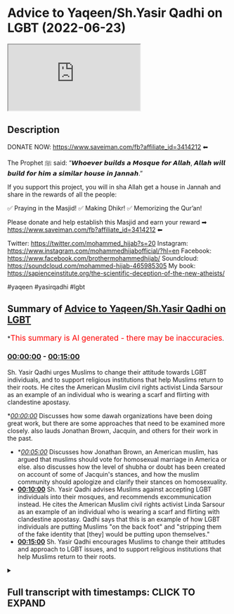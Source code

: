 # Advice to Yaqeen/Sh.Yasir Qadhi on LGBT (2022-06-23)

<iframe loading='lazy' src='https://www.youtube.com/embed/i3VL7t5kt54'></iframe>

## Description

DONATE NOW: https://www.saveiman.com/fb?affiliate_id=3414212 ⬅

The Prophet ﷺ said: “𝙒𝙝𝙤𝙚𝙫𝙚𝙧 𝙗𝙪𝙞𝙡𝙙𝙨 𝙖 𝙈𝙤𝙨𝙦𝙪𝙚 𝙛𝙤𝙧 𝘼𝙡𝙡𝙖𝙝, 𝘼𝙡𝙡𝙖𝙝 𝙬𝙞𝙡𝙡 𝙗𝙪𝙞𝙡𝙙 𝙛𝙤𝙧 𝙝𝙞𝙢 𝙖 𝙨𝙞𝙢𝙞𝙡𝙖𝙧 𝙝𝙤𝙪𝙨𝙚 𝙞𝙣 𝙅𝙖𝙣𝙣𝙖𝙝.”

If you support this project, you will in sha Allah get a house in Jannah and share in the rewards of all the people:

✅ Praying in the Masjid!
✅ Making Dhikr!
✅ Memorizing the Qur’an!

Please donate and help establish this Masjid and earn your reward ➡ https://www.saveiman.com/fb?affiliate_id=3414212 ⬅

Twitter: https://twitter.com/mohammed_hijab?s=20
Instagram: https://www.instagram.com/mohammedhijabofficial/?hl=en
Facebook: https://www.facebook.com/brothermohammedhijab/
Soundcloud: https://soundcloud.com/mohammed-hijab-465985305
My book: https://sapienceinstitute.org/the-scientific-deception-of-the-new-atheists/

#yaqeen #yasirqadhi #lgbt

## Summary of [Advice to Yaqeen/Sh.Yasir Qadhi on LGBT](https://www.youtube.com/watch?v=i3VL7t5kt54)


*<span style="color:red; font-size:125%">This summary is AI generated - there may be inaccuracies</span>.

### [00:00:00](https://www.youtube.com/watch?v=i3VL7t5kt54&t=0) - [00:15:00](https://www.youtube.com/watch?v=i3VL7t5kt54&t=900)

Sh. Yasir Qadhi urges Muslims to change their attitude towards LGBT individuals, and to support religious institutions that help Muslims return to their roots. He cites the American Muslim civil rights activist Linda Sarsour as an example of an individual who is wearing a  scarf and flirting with clandestine apostasy.

**[00:00:00](https://www.youtube.com/watch?v=i3VL7t5kt54&t=0)* Discusses how some dawah organizations have been doing great work, but there are some approaches that need to be examined more closely. also lauds Jonathan Brown, Jacquin, and others for their work in the past.
* **[00:05:00](https://www.youtube.com/watch?v=i3VL7t5kt54&t=300)* Discusses how Jonathan Brown, an American muslim, has argued that muslims should vote for homosexual marriage in America or else. also discusses how the level of shubha or doubt has been created on account of some of Jacquin's stances, and how the muslim community should apologize and clarify their stances on homosexuality.
* **[00:10:00](https://www.youtube.com/watch?v=i3VL7t5kt54&t=600)** Sh. Yasir Qadhi advises Muslims against accepting LGBT individuals into their mosques, and recommends excommunication instead. He cites the American Muslim civil rights activist Linda Sarsour as an example of an individual who is wearing a  scarf and flirting with clandestine apostasy. Qadhi says that this is an example of how LGBT individuals are putting Muslims "on the back foot" and "stripping them of the fake identity that [they] would be putting upon themselves."
* **[00:15:00](https://www.youtube.com/watch?v=i3VL7t5kt54&t=900)** Sh. Yasir Qadhi encourages Muslims to change their attitudes and approach to LGBT issues, and to support religious institutions that help Muslims return to their roots.

<details><summary><h2>Full transcript with timestamps: CLICK TO EXPAND</h2></summary>

[0:00:00](https://youtu.be/i3VL7t5kt54?t=0) hey you are you wasting your time on  
[0:00:02](https://youtu.be/i3VL7t5kt54?t=2) social media again your brothers and  
[0:00:04](https://youtu.be/i3VL7t5kt54?t=4) sisters in islam net from norway are  
[0:00:06](https://youtu.be/i3VL7t5kt54?t=6) establishing a masjid a tawa center  
[0:00:10](https://youtu.be/i3VL7t5kt54?t=10) establishing a masjid to convey the  
[0:00:11](https://youtu.be/i3VL7t5kt54?t=11) message of islam is one of the best  
[0:00:14](https://youtu.be/i3VL7t5kt54?t=14) deeds a muslim can do there's a huge  
[0:00:17](https://youtu.be/i3VL7t5kt54?t=17) need for it in norway you know this and  
[0:00:18](https://youtu.be/i3VL7t5kt54?t=18) i know this so that makes the reward  
[0:00:21](https://youtu.be/i3VL7t5kt54?t=21) even greater so give generously and  
[0:00:24](https://youtu.be/i3VL7t5kt54?t=24) allah azzawajal will give you even more  
[0:00:28](https://youtu.be/i3VL7t5kt54?t=28) [Music]  
[0:00:36](https://youtu.be/i3VL7t5kt54?t=36) this is a follow-up video from one that  
[0:00:38](https://youtu.be/i3VL7t5kt54?t=38) i've done before about issues relating  
[0:00:40](https://youtu.be/i3VL7t5kt54?t=40) to lgbtq  
[0:00:42](https://youtu.be/i3VL7t5kt54?t=42) especially pertaining to the muslim  
[0:00:43](https://youtu.be/i3VL7t5kt54?t=43) community the tradition is muslim oh you  
[0:00:45](https://youtu.be/i3VL7t5kt54?t=45) just call it the muslim community and in  
[0:00:48](https://youtu.be/i3VL7t5kt54?t=48) the previous video that i made i was  
[0:00:50](https://youtu.be/i3VL7t5kt54?t=50) speaking particularly about some  
[0:00:51](https://youtu.be/i3VL7t5kt54?t=51) approaches of  
[0:00:52](https://youtu.be/i3VL7t5kt54?t=52) uh some dawah organizations  
[0:00:55](https://youtu.be/i3VL7t5kt54?t=55) um i mentioned ikna i mentioned yakreen  
[0:00:57](https://youtu.be/i3VL7t5kt54?t=57) i mentioned some figures  
[0:00:59](https://youtu.be/i3VL7t5kt54?t=59) of dawah like  
[0:01:02](https://youtu.be/i3VL7t5kt54?t=62) dr jonathan brown and other individuals  
[0:01:05](https://youtu.be/i3VL7t5kt54?t=65) who are i would consider big players in  
[0:01:07](https://youtu.be/i3VL7t5kt54?t=67) the tawa at least or in the public  
[0:01:09](https://youtu.be/i3VL7t5kt54?t=69) discourse and rightfully so because they  
[0:01:11](https://youtu.be/i3VL7t5kt54?t=71) have made many contributions which some  
[0:01:14](https://youtu.be/i3VL7t5kt54?t=74) of their detractors  
[0:01:15](https://youtu.be/i3VL7t5kt54?t=75) will never be able to make let alone  
[0:01:17](https://youtu.be/i3VL7t5kt54?t=77) have made in the past for example  
[0:01:19](https://youtu.be/i3VL7t5kt54?t=79) yesterday has done some great work  
[0:01:22](https://youtu.be/i3VL7t5kt54?t=82) especially relating to the seerah that  
[0:01:24](https://youtu.be/i3VL7t5kt54?t=84) he's put up in the english language i  
[0:01:25](https://youtu.be/i3VL7t5kt54?t=85) think i don't think  
[0:01:26](https://youtu.be/i3VL7t5kt54?t=86) almost anyone has done anything like  
[0:01:28](https://youtu.be/i3VL7t5kt54?t=88) that in terms of the effort and the  
[0:01:30](https://youtu.be/i3VL7t5kt54?t=90) output that was put into that and the  
[0:01:32](https://youtu.be/i3VL7t5kt54?t=92) originality and the  
[0:01:33](https://youtu.be/i3VL7t5kt54?t=93) research that must have been put into  
[0:01:35](https://youtu.be/i3VL7t5kt54?t=95) such a thing  
[0:01:36](https://youtu.be/i3VL7t5kt54?t=96) likewise  
[0:01:38](https://youtu.be/i3VL7t5kt54?t=98) he's done really great work and when it  
[0:01:40](https://youtu.be/i3VL7t5kt54?t=100) comes to the production quality of some  
[0:01:42](https://youtu.be/i3VL7t5kt54?t=102) of the things that have come up from  
[0:01:42](https://youtu.be/i3VL7t5kt54?t=102) japan i think everyone agrees that it's  
[0:01:44](https://youtu.be/i3VL7t5kt54?t=104) really brilliant and excellent and when  
[0:01:46](https://youtu.be/i3VL7t5kt54?t=106) he comes and  
[0:01:48](https://youtu.be/i3VL7t5kt54?t=108) speaks especially when he storytells and  
[0:01:50](https://youtu.be/i3VL7t5kt54?t=110) i have to say it's really really like  
[0:01:52](https://youtu.be/i3VL7t5kt54?t=112) inspirational the way he speaks about  
[0:01:54](https://youtu.be/i3VL7t5kt54?t=114) some of the prophets of the past and  
[0:01:56](https://youtu.be/i3VL7t5kt54?t=116) some of the companions of the past  
[0:01:57](https://youtu.be/i3VL7t5kt54?t=117) masha'allah is really it's excellent and  
[0:01:59](https://youtu.be/i3VL7t5kt54?t=119) jonathan brown an excellent a star a  
[0:02:02](https://youtu.be/i3VL7t5kt54?t=122) great academic who's done some really  
[0:02:04](https://youtu.be/i3VL7t5kt54?t=124) great work in the past and i think a lot  
[0:02:05](https://youtu.be/i3VL7t5kt54?t=125) of the detractors that do attack these  
[0:02:07](https://youtu.be/i3VL7t5kt54?t=127) people may have perverse intentions  
[0:02:09](https://youtu.be/i3VL7t5kt54?t=129) quite frankly i mean  
[0:02:11](https://youtu.be/i3VL7t5kt54?t=131) and  
[0:02:12](https://youtu.be/i3VL7t5kt54?t=132) i will repeat will not in the future  
[0:02:15](https://youtu.be/i3VL7t5kt54?t=135) let alone have in the past be able to  
[0:02:17](https://youtu.be/i3VL7t5kt54?t=137) produce anything like what these  
[0:02:19](https://youtu.be/i3VL7t5kt54?t=139) individuals have produced in terms of  
[0:02:21](https://youtu.be/i3VL7t5kt54?t=141) their contribution to the islamic  
[0:02:22](https://youtu.be/i3VL7t5kt54?t=142) discourse for the muslim people  
[0:02:25](https://youtu.be/i3VL7t5kt54?t=145) so we have benefited from that and i  
[0:02:26](https://youtu.be/i3VL7t5kt54?t=146) think it's important to start with that  
[0:02:28](https://youtu.be/i3VL7t5kt54?t=148) kind of recognition because these people  
[0:02:30](https://youtu.be/i3VL7t5kt54?t=150) have been in the dawa and in the public  
[0:02:32](https://youtu.be/i3VL7t5kt54?t=152) space much longer than we have and we  
[0:02:35](https://youtu.be/i3VL7t5kt54?t=155) uh you know have benefited i have  
[0:02:36](https://youtu.be/i3VL7t5kt54?t=156) personally benefited so much from all  
[0:02:39](https://youtu.be/i3VL7t5kt54?t=159) three individuals i must say  
[0:02:41](https://youtu.be/i3VL7t5kt54?t=161) and so i don't want anyone to think  
[0:02:43](https://youtu.be/i3VL7t5kt54?t=163) that this is trying to you know cancel  
[0:02:46](https://youtu.be/i3VL7t5kt54?t=166) them or something like this and  
[0:02:47](https://youtu.be/i3VL7t5kt54?t=167) what do we gain from that they're our  
[0:02:49](https://youtu.be/i3VL7t5kt54?t=169) friends we have a good personal  
[0:02:50](https://youtu.be/i3VL7t5kt54?t=170) relationship with them i've spoken to  
[0:02:52](https://youtu.be/i3VL7t5kt54?t=172) yesterday twice we've done two podcasts  
[0:02:55](https://youtu.be/i3VL7t5kt54?t=175) together jonathan brown has done a  
[0:02:56](https://youtu.be/i3VL7t5kt54?t=176) podcast with him we have a good personal  
[0:02:58](https://youtu.be/i3VL7t5kt54?t=178) relationship there's no need or reason  
[0:03:00](https://youtu.be/i3VL7t5kt54?t=180) or personal gain that i get from this at  
[0:03:02](https://youtu.be/i3VL7t5kt54?t=182) all  
[0:03:04](https://youtu.be/i3VL7t5kt54?t=184) at all the second thing i'll say is  
[0:03:07](https://youtu.be/i3VL7t5kt54?t=187) they've done great work and they  
[0:03:08](https://youtu.be/i3VL7t5kt54?t=188) continue to do great work and we don't  
[0:03:09](https://youtu.be/i3VL7t5kt54?t=189) want to disturb that great work  
[0:03:12](https://youtu.be/i3VL7t5kt54?t=192) not having said all that  
[0:03:14](https://youtu.be/i3VL7t5kt54?t=194) what i will say is this  
[0:03:16](https://youtu.be/i3VL7t5kt54?t=196) there are some approaches which need to  
[0:03:18](https://youtu.be/i3VL7t5kt54?t=198) be examined okay there are some  
[0:03:20](https://youtu.be/i3VL7t5kt54?t=200) approaches that need to be examined now  
[0:03:21](https://youtu.be/i3VL7t5kt54?t=201) recently i was very encouraged to find  
[0:03:24](https://youtu.be/i3VL7t5kt54?t=204) that after i done my first video  
[0:03:27](https://youtu.be/i3VL7t5kt54?t=207) that jacquin actually done a webinar  
[0:03:30](https://youtu.be/i3VL7t5kt54?t=210) uh  
[0:03:32](https://youtu.be/i3VL7t5kt54?t=212) sorry they've done webinar we are  
[0:03:33](https://youtu.be/i3VL7t5kt54?t=213) cleaned on a webinar  
[0:03:35](https://youtu.be/i3VL7t5kt54?t=215) on lgbtq uh issues i think that was the  
[0:03:38](https://youtu.be/i3VL7t5kt54?t=218) name of the webinar and they did clarify  
[0:03:41](https://youtu.be/i3VL7t5kt54?t=221) a lot a lot of things they clarified the  
[0:03:43](https://youtu.be/i3VL7t5kt54?t=223) ah cam of same-sex relationships and so  
[0:03:46](https://youtu.be/i3VL7t5kt54?t=226) on and i was very encouraged to see this  
[0:03:48](https://youtu.be/i3VL7t5kt54?t=228) uh clarification and unhappy and really  
[0:03:52](https://youtu.be/i3VL7t5kt54?t=232) i i i salute the the effort and commend  
[0:03:55](https://youtu.be/i3VL7t5kt54?t=235) it uh genuinely i'm not just saying i'm  
[0:03:57](https://youtu.be/i3VL7t5kt54?t=237) not just saying that and even  
[0:03:59](https://youtu.be/i3VL7t5kt54?t=239) came out and made a video about  
[0:04:00](https://youtu.be/i3VL7t5kt54?t=240) transgenderism and the fetus on on that  
[0:04:03](https://youtu.be/i3VL7t5kt54?t=243) and so on and honestly i really  
[0:04:06](https://youtu.be/i3VL7t5kt54?t=246) appreciate the self-reflective nature of  
[0:04:09](https://youtu.be/i3VL7t5kt54?t=249) the institute that you've been able to  
[0:04:10](https://youtu.be/i3VL7t5kt54?t=250) do all that kind of thing  
[0:04:12](https://youtu.be/i3VL7t5kt54?t=252) but what i will say is this  
[0:04:15](https://youtu.be/i3VL7t5kt54?t=255) the level of clarification there's a  
[0:04:17](https://youtu.be/i3VL7t5kt54?t=257) question i have to you  
[0:04:19](https://youtu.be/i3VL7t5kt54?t=259) is the level of clarification  
[0:04:23](https://youtu.be/i3VL7t5kt54?t=263) in line or commensurate with the level  
[0:04:26](https://youtu.be/i3VL7t5kt54?t=266) of  
[0:04:26](https://youtu.be/i3VL7t5kt54?t=266) doubt or shubha that has been created  
[0:04:28](https://youtu.be/i3VL7t5kt54?t=268) this is a question for me to you is the  
[0:04:31](https://youtu.be/i3VL7t5kt54?t=271) level of clarification that has been  
[0:04:32](https://youtu.be/i3VL7t5kt54?t=272) provided  
[0:04:33](https://youtu.be/i3VL7t5kt54?t=273) commensurate  
[0:04:34](https://youtu.be/i3VL7t5kt54?t=274) or  
[0:04:36](https://youtu.be/i3VL7t5kt54?t=276) with the level of subha that has been  
[0:04:37](https://youtu.be/i3VL7t5kt54?t=277) created now you may ask why should there  
[0:04:40](https://youtu.be/i3VL7t5kt54?t=280) be such a subha when we have  
[0:04:42](https://youtu.be/i3VL7t5kt54?t=282) consistently made  
[0:04:44](https://youtu.be/i3VL7t5kt54?t=284) you know our points clear on the ham of  
[0:04:46](https://youtu.be/i3VL7t5kt54?t=286) same-sex relationships i'll tell you why  
[0:04:49](https://youtu.be/i3VL7t5kt54?t=289) and since i've had these  
[0:04:50](https://youtu.be/i3VL7t5kt54?t=290) conversations online public  
[0:04:52](https://youtu.be/i3VL7t5kt54?t=292) conversations which are which are on the  
[0:04:54](https://youtu.be/i3VL7t5kt54?t=294) public record which people can watch  
[0:04:56](https://youtu.be/i3VL7t5kt54?t=296) i'll give you three examples of it in  
[0:04:59](https://youtu.be/i3VL7t5kt54?t=299) fact  
[0:05:00](https://youtu.be/i3VL7t5kt54?t=300) the level of shubha or doubt has been  
[0:05:02](https://youtu.be/i3VL7t5kt54?t=302) created on account  
[0:05:04](https://youtu.be/i3VL7t5kt54?t=304) of some of the stances that jacquin have  
[0:05:06](https://youtu.be/i3VL7t5kt54?t=306) taken  
[0:05:07](https://youtu.be/i3VL7t5kt54?t=307) for example jonathan brown made an  
[0:05:10](https://youtu.be/i3VL7t5kt54?t=310) article  
[0:05:11](https://youtu.be/i3VL7t5kt54?t=311) or has written an article that was then  
[0:05:13](https://youtu.be/i3VL7t5kt54?t=313) put onto jaquin which argued for the  
[0:05:16](https://youtu.be/i3VL7t5kt54?t=316) case of us supporting as the muslim  
[0:05:18](https://youtu.be/i3VL7t5kt54?t=318) community same-sex marriage  
[0:05:20](https://youtu.be/i3VL7t5kt54?t=320) now he says it wasn't an islamic case  
[0:05:22](https://youtu.be/i3VL7t5kt54?t=322) and he put so many caveats it wasn't  
[0:05:25](https://youtu.be/i3VL7t5kt54?t=325) quid pro quo and it wasn't this and so  
[0:05:27](https://youtu.be/i3VL7t5kt54?t=327) on  
[0:05:28](https://youtu.be/i3VL7t5kt54?t=328) nevertheless  
[0:05:29](https://youtu.be/i3VL7t5kt54?t=329) it was an article that argued that  
[0:05:31](https://youtu.be/i3VL7t5kt54?t=331) muslim people should vote for homosexual  
[0:05:35](https://youtu.be/i3VL7t5kt54?t=335) marriage in america or maybe elsewhere  
[0:05:37](https://youtu.be/i3VL7t5kt54?t=337) okay  
[0:05:39](https://youtu.be/i3VL7t5kt54?t=339) and it was on a  
[0:05:41](https://youtu.be/i3VL7t5kt54?t=341) website of an organization which was  
[0:05:43](https://youtu.be/i3VL7t5kt54?t=343) meant to represent the interests of the  
[0:05:45](https://youtu.be/i3VL7t5kt54?t=345) muslim people and it was really  
[0:05:47](https://youtu.be/i3VL7t5kt54?t=347) an apolo it is really an apologetic  
[0:05:49](https://youtu.be/i3VL7t5kt54?t=349) organization which was meant to deal  
[0:05:51](https://youtu.be/i3VL7t5kt54?t=351) with the doubts of the people  
[0:05:53](https://youtu.be/i3VL7t5kt54?t=353) if it is a political  
[0:05:55](https://youtu.be/i3VL7t5kt54?t=355) article what is it doing  
[0:05:57](https://youtu.be/i3VL7t5kt54?t=357) on  
[0:05:58](https://youtu.be/i3VL7t5kt54?t=358) an islamic website  
[0:06:01](https://youtu.be/i3VL7t5kt54?t=361) isn't that shopper that is being created  
[0:06:04](https://youtu.be/i3VL7t5kt54?t=364) so the question now which begs itself  
[0:06:07](https://youtu.be/i3VL7t5kt54?t=367) is  
[0:06:08](https://youtu.be/i3VL7t5kt54?t=368) can muslim people support such a thing  
[0:06:09](https://youtu.be/i3VL7t5kt54?t=369) which is antithetical to their own  
[0:06:11](https://youtu.be/i3VL7t5kt54?t=371) beliefs are you telling me that such a  
[0:06:12](https://youtu.be/i3VL7t5kt54?t=372) thing was not a supper it was a supper  
[0:06:15](https://youtu.be/i3VL7t5kt54?t=375) and the evidence of that  
[0:06:16](https://youtu.be/i3VL7t5kt54?t=376) is that it was removed subsequently  
[0:06:19](https://youtu.be/i3VL7t5kt54?t=379) after these discussions were had in the  
[0:06:21](https://youtu.be/i3VL7t5kt54?t=381) public sphere after we had him on the mh  
[0:06:23](https://youtu.be/i3VL7t5kt54?t=383) podcast after the muslim community  
[0:06:25](https://youtu.be/i3VL7t5kt54?t=385) wasn't buying quite frankly the series  
[0:06:27](https://youtu.be/i3VL7t5kt54?t=387) of justifications that jonathan brown  
[0:06:29](https://youtu.be/i3VL7t5kt54?t=389) has put forward  
[0:06:31](https://youtu.be/i3VL7t5kt54?t=391) it was removed but was removed without  
[0:06:33](https://youtu.be/i3VL7t5kt54?t=393) clarification  
[0:06:35](https://youtu.be/i3VL7t5kt54?t=395) it was removed without consolation it  
[0:06:37](https://youtu.be/i3VL7t5kt54?t=397) was removed without retraction formal  
[0:06:39](https://youtu.be/i3VL7t5kt54?t=399) retraction it was just  
[0:06:41](https://youtu.be/i3VL7t5kt54?t=401) inconsequent conspicuously removed  
[0:06:44](https://youtu.be/i3VL7t5kt54?t=404) and is that enough is that sufficient  
[0:06:46](https://youtu.be/i3VL7t5kt54?t=406) for the muslim community i i say no it's  
[0:06:49](https://youtu.be/i3VL7t5kt54?t=409) not enough after you've done something  
[0:06:51](https://youtu.be/i3VL7t5kt54?t=411) like that which no muslim scholar in the  
[0:06:52](https://youtu.be/i3VL7t5kt54?t=412) history of islam has argued  
[0:06:55](https://youtu.be/i3VL7t5kt54?t=415) you make an argument that no  
[0:06:57](https://youtu.be/i3VL7t5kt54?t=417) precedent has been given for  
[0:06:59](https://youtu.be/i3VL7t5kt54?t=419) jurisprudentially  
[0:07:01](https://youtu.be/i3VL7t5kt54?t=421) and then you just remove it and then no  
[0:07:03](https://youtu.be/i3VL7t5kt54?t=423) clarification is given i think that is  
[0:07:05](https://youtu.be/i3VL7t5kt54?t=425) quite frankly not fair on the muslim  
[0:07:07](https://youtu.be/i3VL7t5kt54?t=427) community  
[0:07:09](https://youtu.be/i3VL7t5kt54?t=429) a second example is there's an entire  
[0:07:11](https://youtu.be/i3VL7t5kt54?t=431) framework that  
[0:07:12](https://youtu.be/i3VL7t5kt54?t=432) man has put forward on fruitful  
[0:07:14](https://youtu.be/i3VL7t5kt54?t=434) coalition building he calls it and it's  
[0:07:16](https://youtu.be/i3VL7t5kt54?t=436) still up there now and he's got levels  
[0:07:19](https://youtu.be/i3VL7t5kt54?t=439) of it and we're seeing almost  
[0:07:21](https://youtu.be/i3VL7t5kt54?t=441) you know shake hands and hold hands and  
[0:07:23](https://youtu.be/i3VL7t5kt54?t=443) so on with members of the lgbtq  
[0:07:26](https://youtu.be/i3VL7t5kt54?t=446) community  
[0:07:27](https://youtu.be/i3VL7t5kt54?t=447) walking in the parades and doing these  
[0:07:29](https://youtu.be/i3VL7t5kt54?t=449) practices and rituals and all these kind  
[0:07:30](https://youtu.be/i3VL7t5kt54?t=450) of things which has been refuted for and  
[0:07:32](https://youtu.be/i3VL7t5kt54?t=452) rightfully so quite frankly  
[0:07:35](https://youtu.be/i3VL7t5kt54?t=455) and then  
[0:07:37](https://youtu.be/i3VL7t5kt54?t=457) where is i mean is the level of  
[0:07:39](https://youtu.be/i3VL7t5kt54?t=459) apology and the level of clarification  
[0:07:41](https://youtu.be/i3VL7t5kt54?t=461) was it  
[0:07:43](https://youtu.be/i3VL7t5kt54?t=463) was it in line with that you have to ask  
[0:07:45](https://youtu.be/i3VL7t5kt54?t=465) yourself that question you have to ask  
[0:07:47](https://youtu.be/i3VL7t5kt54?t=467) yourself that question  
[0:07:49](https://youtu.be/i3VL7t5kt54?t=469) secondly  
[0:07:50](https://youtu.be/i3VL7t5kt54?t=470) why is it the case that the only  
[0:07:53](https://youtu.be/i3VL7t5kt54?t=473) relationship that the big players of  
[0:07:56](https://youtu.be/i3VL7t5kt54?t=476) american da'wah have had with  
[0:07:58](https://youtu.be/i3VL7t5kt54?t=478) homosexuals is one where they're a  
[0:08:01](https://youtu.be/i3VL7t5kt54?t=481) either on the back foot or b trying to  
[0:08:03](https://youtu.be/i3VL7t5kt54?t=483) build coalitions is this really the  
[0:08:05](https://youtu.be/i3VL7t5kt54?t=485) quranic model  
[0:08:08](https://youtu.be/i3VL7t5kt54?t=488) well it's not  
[0:08:20](https://youtu.be/i3VL7t5kt54?t=500) is that we the only thing the muslims  
[0:08:22](https://youtu.be/i3VL7t5kt54?t=502) are doing with  
[0:08:23](https://youtu.be/i3VL7t5kt54?t=503) individuals who are self-proclaimed  
[0:08:26](https://youtu.be/i3VL7t5kt54?t=506) happily homosexuals is this  
[0:08:31](https://youtu.be/i3VL7t5kt54?t=511) i don't think you'd sorry to say i'm  
[0:08:32](https://youtu.be/i3VL7t5kt54?t=512) sorry i'm so sorry i don't think you  
[0:08:34](https://youtu.be/i3VL7t5kt54?t=514) would endorse that in the least  
[0:08:37](https://youtu.be/i3VL7t5kt54?t=517) why have you never given doubt why have  
[0:08:38](https://youtu.be/i3VL7t5kt54?t=518) we never seen any of you give dawah  
[0:08:41](https://youtu.be/i3VL7t5kt54?t=521) to individuals who are exhibiting this  
[0:08:43](https://youtu.be/i3VL7t5kt54?t=523) feeling  
[0:08:44](https://youtu.be/i3VL7t5kt54?t=524) from the non-muslim community  
[0:08:46](https://youtu.be/i3VL7t5kt54?t=526) true relationship building  
[0:08:50](https://youtu.be/i3VL7t5kt54?t=530) is not having a phony relationship based  
[0:08:52](https://youtu.be/i3VL7t5kt54?t=532) on disingenuous beliefs  
[0:08:56](https://youtu.be/i3VL7t5kt54?t=536) or that you try and put the elephant  
[0:08:57](https://youtu.be/i3VL7t5kt54?t=537) under the carpet or something  
[0:09:00](https://youtu.be/i3VL7t5kt54?t=540) no  
[0:09:01](https://youtu.be/i3VL7t5kt54?t=541) true relationship building is where you  
[0:09:03](https://youtu.be/i3VL7t5kt54?t=543) agree to disagree  
[0:09:05](https://youtu.be/i3VL7t5kt54?t=545) that is why  
[0:09:06](https://youtu.be/i3VL7t5kt54?t=546) the homosexual community some of which  
[0:09:09](https://youtu.be/i3VL7t5kt54?t=549) they have no problem with me  
[0:09:10](https://youtu.be/i3VL7t5kt54?t=550) it's all for the public record to see  
[0:09:12](https://youtu.be/i3VL7t5kt54?t=552) i've had conversations with them in the  
[0:09:14](https://youtu.be/i3VL7t5kt54?t=554) public space  
[0:09:15](https://youtu.be/i3VL7t5kt54?t=555) and after i've explained to them my  
[0:09:18](https://youtu.be/i3VL7t5kt54?t=558) entire ethos and my all my beliefs  
[0:09:21](https://youtu.be/i3VL7t5kt54?t=561) it's still agreed to disagree and it's  
[0:09:22](https://youtu.be/i3VL7t5kt54?t=562) actually happy days because there is  
[0:09:24](https://youtu.be/i3VL7t5kt54?t=564) tolerance in that community i mean it's  
[0:09:25](https://youtu.be/i3VL7t5kt54?t=565) not like they're completely intolerant  
[0:09:26](https://youtu.be/i3VL7t5kt54?t=566) to the muslim people do you have such  
[0:09:29](https://youtu.be/i3VL7t5kt54?t=569) uh maybe  
[0:09:30](https://youtu.be/i3VL7t5kt54?t=570) fear that they'll you'll be rejected by  
[0:09:32](https://youtu.be/i3VL7t5kt54?t=572) them that you cannot even engage with  
[0:09:34](https://youtu.be/i3VL7t5kt54?t=574) them in a positive manner telling them  
[0:09:35](https://youtu.be/i3VL7t5kt54?t=575) what islam is  
[0:09:37](https://youtu.be/i3VL7t5kt54?t=577) why have we not seen one  
[0:09:40](https://youtu.be/i3VL7t5kt54?t=580) single video  
[0:09:42](https://youtu.be/i3VL7t5kt54?t=582) or something on the public record where  
[0:09:44](https://youtu.be/i3VL7t5kt54?t=584) you are challenging the beliefs  
[0:09:46](https://youtu.be/i3VL7t5kt54?t=586) and the stances and the practices of  
[0:09:48](https://youtu.be/i3VL7t5kt54?t=588) those individuals who we call brothers  
[0:09:51](https://youtu.be/i3VL7t5kt54?t=591) and sisters in humanity  
[0:09:52](https://youtu.be/i3VL7t5kt54?t=592) if you really want the best for someone  
[0:09:54](https://youtu.be/i3VL7t5kt54?t=594) you share what you think you have with  
[0:09:56](https://youtu.be/i3VL7t5kt54?t=596) them  
[0:09:57](https://youtu.be/i3VL7t5kt54?t=597) it's not it's  
[0:10:00](https://youtu.be/i3VL7t5kt54?t=600) that's the second criticism so this is a  
[0:10:02](https://youtu.be/i3VL7t5kt54?t=602) weak  
[0:10:02](https://youtu.be/i3VL7t5kt54?t=602) approach and this weakness was exhibited  
[0:10:06](https://youtu.be/i3VL7t5kt54?t=606) for all to see  
[0:10:08](https://youtu.be/i3VL7t5kt54?t=608) in the following clip which i found was  
[0:10:11](https://youtu.be/i3VL7t5kt54?t=611) well when i first saw it i was very  
[0:10:13](https://youtu.be/i3VL7t5kt54?t=613) upset and angered on behalf of shaykh  
[0:10:16](https://youtu.be/i3VL7t5kt54?t=616) let's watch let's watch the clip  
[0:10:17](https://youtu.be/i3VL7t5kt54?t=617) together do you see how that's  
[0:10:19](https://youtu.be/i3VL7t5kt54?t=619) problematic for a lot of people  
[0:10:20](https://youtu.be/i3VL7t5kt54?t=620) listening who'll say you say they're  
[0:10:21](https://youtu.be/i3VL7t5kt54?t=621) welcome in your mosque but they're  
[0:10:22](https://youtu.be/i3VL7t5kt54?t=622) welcome as sinners and that  
[0:10:24](https://youtu.be/i3VL7t5kt54?t=624) well it's not it's not our it's not our  
[0:10:27](https://youtu.be/i3VL7t5kt54?t=627) uh job to judge others i'm willing to  
[0:10:29](https://youtu.be/i3VL7t5kt54?t=629) allow them their rights are they willing  
[0:10:31](https://youtu.be/i3VL7t5kt54?t=631) to allow me my rights when you say  
[0:10:32](https://youtu.be/i3VL7t5kt54?t=632) you're willing to allow them their  
[0:10:33](https://youtu.be/i3VL7t5kt54?t=633) rights their political rights  
[0:10:35](https://youtu.be/i3VL7t5kt54?t=635) do you support same-sex marriage i  
[0:10:36](https://youtu.be/i3VL7t5kt54?t=636) support the notion that the american  
[0:10:38](https://youtu.be/i3VL7t5kt54?t=638) government is not in charge of morality  
[0:10:40](https://youtu.be/i3VL7t5kt54?t=640) so you're not opposed to same-sex  
[0:10:42](https://youtu.be/i3VL7t5kt54?t=642) marriage  
[0:10:43](https://youtu.be/i3VL7t5kt54?t=643) politically yes but but morally i i  
[0:10:46](https://youtu.be/i3VL7t5kt54?t=646) don't agree with this so there's a  
[0:10:47](https://youtu.be/i3VL7t5kt54?t=647) there's a difference  
[0:10:48](https://youtu.be/i3VL7t5kt54?t=648) of the land you're not complaining  
[0:10:50](https://youtu.be/i3VL7t5kt54?t=650) do you think  
[0:10:52](https://youtu.be/i3VL7t5kt54?t=652) that  
[0:10:53](https://youtu.be/i3VL7t5kt54?t=653) this is fair  
[0:10:54](https://youtu.be/i3VL7t5kt54?t=654) that a member of the  
[0:10:57](https://youtu.be/i3VL7t5kt54?t=657) so-called scholarly classes  
[0:10:59](https://youtu.be/i3VL7t5kt54?t=659) the high echelons of islamic  
[0:11:01](https://youtu.be/i3VL7t5kt54?t=661) intellectuality  
[0:11:04](https://youtu.be/i3VL7t5kt54?t=664) is put in front of an individual  
[0:11:06](https://youtu.be/i3VL7t5kt54?t=666) actually two of them but let's focus on  
[0:11:08](https://youtu.be/i3VL7t5kt54?t=668) linda  
[0:11:09](https://youtu.be/i3VL7t5kt54?t=669) an individual who is flirting with  
[0:11:12](https://youtu.be/i3VL7t5kt54?t=672) clandestine apostasy  
[0:11:16](https://youtu.be/i3VL7t5kt54?t=676) and that she's putting you on the back  
[0:11:17](https://youtu.be/i3VL7t5kt54?t=677) foot  
[0:11:20](https://youtu.be/i3VL7t5kt54?t=680) well it breaks my heart to see that  
[0:11:23](https://youtu.be/i3VL7t5kt54?t=683) she's putting you on the back foot  
[0:11:25](https://youtu.be/i3VL7t5kt54?t=685) and she's mentioning things which have  
[0:11:27](https://youtu.be/i3VL7t5kt54?t=687) in them the potential for riddha  
[0:11:30](https://youtu.be/i3VL7t5kt54?t=690) apostasy and they're going unchallenged  
[0:11:32](https://youtu.be/i3VL7t5kt54?t=692) this is an individual who's wearing a  
[0:11:34](https://youtu.be/i3VL7t5kt54?t=694) head scarf  
[0:11:35](https://youtu.be/i3VL7t5kt54?t=695) she's in front of a man of deen religion  
[0:11:38](https://youtu.be/i3VL7t5kt54?t=698) and she's saying we basically it's a  
[0:11:40](https://youtu.be/i3VL7t5kt54?t=700) paraphrase that she thinks the cause of  
[0:11:42](https://youtu.be/i3VL7t5kt54?t=702) homosexuality is the same islamic cause  
[0:11:44](https://youtu.be/i3VL7t5kt54?t=704) you put that to linda you're an american  
[0:11:45](https://youtu.be/i3VL7t5kt54?t=705) muslim civil rights activist you  
[0:11:47](https://youtu.be/i3VL7t5kt54?t=707) campaign against islamophobia in favor  
[0:11:49](https://youtu.be/i3VL7t5kt54?t=709) of muslim civil rights but you also  
[0:11:50](https://youtu.be/i3VL7t5kt54?t=710) campaign against homophobia and in favor  
[0:11:53](https://youtu.be/i3VL7t5kt54?t=713) of lgbt rights do you see that as all  
[0:11:55](https://youtu.be/i3VL7t5kt54?t=715) part of the same struggle  
[0:11:57](https://youtu.be/i3VL7t5kt54?t=717) absolutely and i will say this about  
[0:11:58](https://youtu.be/i3VL7t5kt54?t=718) american muslims there has not been any  
[0:12:00](https://youtu.be/i3VL7t5kt54?t=720) coordinated coordinated campaign  
[0:12:02](https://youtu.be/i3VL7t5kt54?t=722) oppositional to the supreme court um  
[0:12:04](https://youtu.be/i3VL7t5kt54?t=724) decision for same-sex marriage and  
[0:12:06](https://youtu.be/i3VL7t5kt54?t=726) you're not correcting that in fact  
[0:12:07](https://youtu.be/i3VL7t5kt54?t=727) you're just revere you're talking about  
[0:12:09](https://youtu.be/i3VL7t5kt54?t=729) your own track record and defending  
[0:12:10](https://youtu.be/i3VL7t5kt54?t=730) yourself yeah not even islam but quite  
[0:12:12](https://youtu.be/i3VL7t5kt54?t=732) frankly yourself well let me put that  
[0:12:14](https://youtu.be/i3VL7t5kt54?t=734) point to it well that's exactly what  
[0:12:15](https://youtu.be/i3VL7t5kt54?t=735) i've been doing linda if you actually  
[0:12:16](https://youtu.be/i3VL7t5kt54?t=736) listen to the lectures that are on  
[0:12:18](https://youtu.be/i3VL7t5kt54?t=738) youtube uh i would say i'm one of the  
[0:12:19](https://youtu.be/i3VL7t5kt54?t=739) very few clerics that have very publicly  
[0:12:22](https://youtu.be/i3VL7t5kt54?t=742) said do you think this is going to give  
[0:12:24](https://youtu.be/i3VL7t5kt54?t=744) islam and muslims  
[0:12:29](https://youtu.be/i3VL7t5kt54?t=749) it is a failed approach and it's not an  
[0:12:32](https://youtu.be/i3VL7t5kt54?t=752) approach that is going to yield any uh  
[0:12:34](https://youtu.be/i3VL7t5kt54?t=754) positive effects  
[0:12:36](https://youtu.be/i3VL7t5kt54?t=756) and it's likely to  
[0:12:38](https://youtu.be/i3VL7t5kt54?t=758) mark all of the good work you've done  
[0:12:40](https://youtu.be/i3VL7t5kt54?t=760) elsewhere  
[0:12:41](https://youtu.be/i3VL7t5kt54?t=761) and i see that as a real tragedy in fact  
[0:12:43](https://youtu.be/i3VL7t5kt54?t=763) and it hurts me to say it  
[0:12:46](https://youtu.be/i3VL7t5kt54?t=766) it hurts me to say it but i'm angered  
[0:12:48](https://youtu.be/i3VL7t5kt54?t=768) and disappointed  
[0:12:50](https://youtu.be/i3VL7t5kt54?t=770) and i never saw this video before i only  
[0:12:51](https://youtu.be/i3VL7t5kt54?t=771) saw this quite recently when i saw it i  
[0:12:53](https://youtu.be/i3VL7t5kt54?t=773) was very disappointed when i  
[0:12:55](https://youtu.be/i3VL7t5kt54?t=775) to see a woman like that yeah  
[0:12:58](https://youtu.be/i3VL7t5kt54?t=778) a woman like that  
[0:13:00](https://youtu.be/i3VL7t5kt54?t=780) yanni put you on the back foot yes  
[0:13:03](https://youtu.be/i3VL7t5kt54?t=783) in that way  
[0:13:04](https://youtu.be/i3VL7t5kt54?t=784) yeah and you couldn't even ask a couple  
[0:13:06](https://youtu.be/i3VL7t5kt54?t=786) of questions that would have put her  
[0:13:07](https://youtu.be/i3VL7t5kt54?t=787) directly on the back foot do you  
[0:13:08](https://youtu.be/i3VL7t5kt54?t=788) consider homosexuality as a sin  
[0:13:10](https://youtu.be/i3VL7t5kt54?t=790) it would have it would have if she said  
[0:13:12](https://youtu.be/i3VL7t5kt54?t=792) yes  
[0:13:13](https://youtu.be/i3VL7t5kt54?t=793) then it would so how do you  
[0:13:15](https://youtu.be/i3VL7t5kt54?t=795) then you can follow up if she said no  
[0:13:17](https://youtu.be/i3VL7t5kt54?t=797) then you can excommunicate her you can  
[0:13:20](https://youtu.be/i3VL7t5kt54?t=800) excommunicate from the fault of islam  
[0:13:22](https://youtu.be/i3VL7t5kt54?t=802) after you do it kamas alhaja and then  
[0:13:24](https://youtu.be/i3VL7t5kt54?t=804) you put her in the back foot again you  
[0:13:26](https://youtu.be/i3VL7t5kt54?t=806) you strip her of the fake identity that  
[0:13:28](https://youtu.be/i3VL7t5kt54?t=808) then she would be putting upon herself  
[0:13:30](https://youtu.be/i3VL7t5kt54?t=810) this is the isa we require this is the  
[0:13:33](https://youtu.be/i3VL7t5kt54?t=813) clear-cut  
[0:13:34](https://youtu.be/i3VL7t5kt54?t=814) straight talking kulu kola and sadida  
[0:13:36](https://youtu.be/i3VL7t5kt54?t=816) that we need  
[0:13:38](https://youtu.be/i3VL7t5kt54?t=818) it's not fair that the muslims have this  
[0:13:41](https://youtu.be/i3VL7t5kt54?t=821) level of representation quite frankly on  
[0:13:43](https://youtu.be/i3VL7t5kt54?t=823) issues so  
[0:13:44](https://youtu.be/i3VL7t5kt54?t=824) topical as these  
[0:13:46](https://youtu.be/i3VL7t5kt54?t=826) and then you know and then confusion is  
[0:13:49](https://youtu.be/i3VL7t5kt54?t=829) put in the atmosphere so i've given you  
[0:13:50](https://youtu.be/i3VL7t5kt54?t=830) three clear cut examples  
[0:13:54](https://youtu.be/i3VL7t5kt54?t=834) of why the shah as is as it is  
[0:13:57](https://youtu.be/i3VL7t5kt54?t=837) why the doubt has been created in the  
[0:14:00](https://youtu.be/i3VL7t5kt54?t=840) minds of the muslims the issue is not  
[0:14:02](https://youtu.be/i3VL7t5kt54?t=842) just an issue of ideology  
[0:14:05](https://youtu.be/i3VL7t5kt54?t=845) or belief  
[0:14:06](https://youtu.be/i3VL7t5kt54?t=846) the issue is also an issue of attitude  
[0:14:10](https://youtu.be/i3VL7t5kt54?t=850) what made the civil rights movement so  
[0:14:12](https://youtu.be/i3VL7t5kt54?t=852) successful was not just the arguments  
[0:14:14](https://youtu.be/i3VL7t5kt54?t=854) that  
[0:14:15](https://youtu.be/i3VL7t5kt54?t=855) black people were making say for example  
[0:14:16](https://youtu.be/i3VL7t5kt54?t=856) in the 1960s  
[0:14:19](https://youtu.be/i3VL7t5kt54?t=859) it was the spirit that they came with  
[0:14:20](https://youtu.be/i3VL7t5kt54?t=860) the attitude that they came with  
[0:14:22](https://youtu.be/i3VL7t5kt54?t=862) the confidence that they came with  
[0:14:25](https://youtu.be/i3VL7t5kt54?t=865) if they had placid and docile and timid  
[0:14:28](https://youtu.be/i3VL7t5kt54?t=868) and weak attitudes and their temperament  
[0:14:31](https://youtu.be/i3VL7t5kt54?t=871) wasn't fit for purpose the civil rights  
[0:14:33](https://youtu.be/i3VL7t5kt54?t=873) movement wouldn't be what it is  
[0:14:36](https://youtu.be/i3VL7t5kt54?t=876) no change would have been made  
[0:14:38](https://youtu.be/i3VL7t5kt54?t=878) if they had shaken hands with the wrong  
[0:14:40](https://youtu.be/i3VL7t5kt54?t=880) people or tried to take protection and  
[0:14:42](https://youtu.be/i3VL7t5kt54?t=882) seek shelter from individuals who in  
[0:14:45](https://youtu.be/i3VL7t5kt54?t=885) their reality don't want the best for  
[0:14:47](https://youtu.be/i3VL7t5kt54?t=887) the for their own communities  
[0:14:49](https://youtu.be/i3VL7t5kt54?t=889) it wouldn't have been as successful as  
[0:14:50](https://youtu.be/i3VL7t5kt54?t=890) it is he tell you and all of us  
[0:14:54](https://youtu.be/i3VL7t5kt54?t=894) that these people are the sheep  
[0:14:56](https://youtu.be/i3VL7t5kt54?t=896) or the wolves in sheep sheep's clothing  
[0:15:00](https://youtu.be/i3VL7t5kt54?t=900) and he would tell us  
[0:15:02](https://youtu.be/i3VL7t5kt54?t=902) if you take inspiration from him  
[0:15:06](https://youtu.be/i3VL7t5kt54?t=906) to seek self-sufficiency  
[0:15:09](https://youtu.be/i3VL7t5kt54?t=909) after  
[0:15:10](https://youtu.be/i3VL7t5kt54?t=910) allah  
[0:15:12](https://youtu.be/i3VL7t5kt54?t=912) so this is my final advice  
[0:15:15](https://youtu.be/i3VL7t5kt54?t=915) my final advice to you guys  
[0:15:17](https://youtu.be/i3VL7t5kt54?t=917) is don't just change your approach which  
[0:15:20](https://youtu.be/i3VL7t5kt54?t=920) of course you do need to change  
[0:15:23](https://youtu.be/i3VL7t5kt54?t=923) you need to be more polemical forthright  
[0:15:25](https://youtu.be/i3VL7t5kt54?t=925) you need to put your position forward  
[0:15:28](https://youtu.be/i3VL7t5kt54?t=928) put them on the back foot  
[0:15:30](https://youtu.be/i3VL7t5kt54?t=930) but not just that change your attitudes  
[0:15:33](https://youtu.be/i3VL7t5kt54?t=933) because if you don't start  
[0:15:35](https://youtu.be/i3VL7t5kt54?t=935) having a confident attitude to these  
[0:15:38](https://youtu.be/i3VL7t5kt54?t=938) issues  
[0:15:40](https://youtu.be/i3VL7t5kt54?t=940) our people will suffer  
[0:15:43](https://youtu.be/i3VL7t5kt54?t=943) our people will suffer  
[0:15:45](https://youtu.be/i3VL7t5kt54?t=945) more than they have already suffered  
[0:15:51](https://youtu.be/i3VL7t5kt54?t=951) your brothers and sisters in islam net  
[0:15:53](https://youtu.be/i3VL7t5kt54?t=953) from norway are establishing a masjid a  
[0:15:56](https://youtu.be/i3VL7t5kt54?t=956) dhawa center  
[0:15:57](https://youtu.be/i3VL7t5kt54?t=957) this center this masjid this educational  
[0:16:00](https://youtu.be/i3VL7t5kt54?t=960) institution will act like a beacon of  
[0:16:03](https://youtu.be/i3VL7t5kt54?t=963) light calling the muslims in norway back  
[0:16:06](https://youtu.be/i3VL7t5kt54?t=966) to the essence of islam so give  
[0:16:08](https://youtu.be/i3VL7t5kt54?t=968) generously and allah will give you even  
[0:16:11](https://youtu.be/i3VL7t5kt54?t=971) more  
[0:16:24](https://youtu.be/i3VL7t5kt54?t=984) you  
</details>